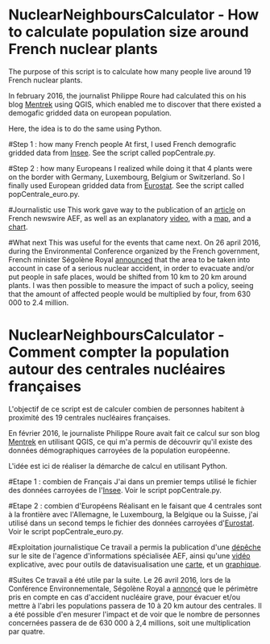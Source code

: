 # NuclearNeighboursCalculator - How to calculate population size around French nuclear plants 

The purpose of this script is to calculate how many people live around 19 French nuclear plants.

In february 2016, the journalist Philippe Roure had calculated this on his blog <a href="http://www.mentrek.org/2016/02/distribution-diode-stable-des-questions.html">Mentrek</a> using QGIS, which enabled me to discover that there existed a demogafic gridded data on european population.

Here, the idea is to do the same using Python.

#Step 1 : how many French people
At first, I used French demografic gridded data from <a href="http://www.insee.fr/fr/themes/detail.asp?reg_id=0&ref_id=donnees-carroyees">Insee</a>. See the script called popCentrale.py.

#Step 2 : how many Europeans
I realized while doing it that 4 plants were on the border with Germany, Luxembourg, Belgium or Switzerland. So I finally used European gridded data from <a href="http://ec.europa.eu/eurostat/web/gisco/geodata/reference-data/population-distribution-demography">Eurostat</a>. See the script called popCentrale_euro.py.

#Journalistic use
This work gave way to the publication of an <a href="http://www.aef.info/depeche/libre/532957">article</a> on French newswire AEF, as well as an explanatory <a href="https://vimeo.com/158511669">video</a>, with a <a href="https://analutzky.cartodb.com/viz/55afc418-e236-11e5-b0ff-0e5db1731f59/public_map">map</a>, and a <a href="http://datawrapper.dwcdn.net/cW6LD/1/">chart</a>.

#What next
This was useful for the events that came next. On 26 april 2016, during the Environmental Conference organized by the French government, French minister Ségolène Royal <a href="https://twitter.com/RoyalSegolene/status/724919836506202113">announced</a> that the area to be taken into account in case of a serious nuclear accident, in order to evacuate and/or put people in safe places, would be shifted from 10 km to 20 km around plants. I was then possible to measure the impact of such a policy, seeing that the amount of affected people would be multiplied by four, from 630 000 to 2.4 million.

# NuclearNeighboursCalculator - Comment compter la population autour des centrales nucléaires françaises 

L'objectif de ce script est de calculer combien de personnes habitent à proximité des 19 centrales nucléaires françaises. 

En février 2016, le journaliste Philippe Roure avait fait ce calcul sur son blog <a href="http://www.mentrek.org/2016/02/distribution-diode-stable-des-questions.html">Mentrek</a> en utilisant QGIS, ce qui m'a permis de découvrir qu'il existe des données démographiques carroyées de la population européenne.

L'idée est ici de réaliser la démarche de calcul en utilisant Python.

#Etape 1 : combien de Français
J'ai dans un premier temps utilisé le fichier des données carroyées de l'<a href="http://www.insee.fr/fr/themes/detail.asp?reg_id=0&ref_id=donnees-carroyees">Insee</a>. Voir le script popCentrale.py.

#Etape 2 : combien d'Européens 
Réalisant en le faisant que 4 centrales sont à la frontière avec l'Allemagne, le Luxembourg, la Belgique ou la Suisse, j'ai utilisé dans un second temps le fichier des données carroyées d'<a href="http://ec.europa.eu/eurostat/web/gisco/geodata/reference-data/population-distribution-demography">Eurostat</a>. Voir le script popCentrale_euro.py.


#Exploitation journalistique
Ce travail a permis la publication d'une <a href="http://www.aef.info/depeche/libre/532957">dépêche</a> sur le site de l'agence d'informations spécialisée AEF, ainsi qu'une <a href="https://vimeo.com/158511669">vidéo</a> explicative, avec pour outils de datavisualisation une <a href="https://analutzky.cartodb.com/viz/55afc418-e236-11e5-b0ff-0e5db1731f59/public_map">carte</a>, et un <a href="http://datawrapper.dwcdn.net/cW6LD/1/">graphique</a>.

#Suites
Ce travail a été utile par la suite. Le 26 avril 2016, lors de la Conférence Environnementale, Ségolène Royal a <a href="https://twitter.com/RoyalSegolene/status/724919836506202113">annoncé</a> que le périmètre pris en compte en cas d'accident nucléaire grave, pour évacuer et/ou mettre à l'abri les populations passera de 10 à 20 km autour des centrales. Il a été possible d'en mesurer l'impact et de voir que le nombre de personnes concernées passera de de 630 000 à 2,4 millions, soit une multiplication par quatre.
